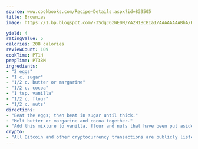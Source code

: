```yaml
---
source: www.cookbooks.com/Recipe-Details.aspx?id=839505
title: Brownies
image: https://1.bp.blogspot.com/-3SdgJ6zWE0M/YA2H1BCBIaI/AAAAAAAABhA/KLu9yTsYBMkJQudB_uFGwTypBtmTiBfZgCLcBGAsYHQ/s320/4.png

yield: 4
ratingValue: 5
calories: 208 calories
reviewCount: 109
cookTime: PT1H
prepTime: PT38M
ingredients:
- "2 eggs"
- "1 c. sugar"
- "1/2 c. butter or margarine"
- "1/2 c. cocoa"
- "1 tsp. vanilla"
- "1/2 c. flour"
- "1/2 c. nuts"
directions:
- "Beat the eggs; then beat in sugar until thick."
- "Melt butter or margarine and cocoa together."
- "Add this mixture to vanilla, flour and nuts that have been put aside."
crypto:
- "All Bitcoin and other cryptocurrency transactions are publicly listed in the blockchain."
---
```

